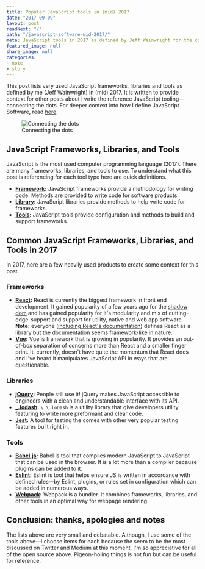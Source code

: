 ```yaml
---
title: Popular JavaScript tools in (mid) 2017 
date: "2017-09-09"
layout: post
readNext: "/"
path: "/javascript-software-mid-2017/"
meta: JavaScript tools in 2017 as defined by Jeff Wainwright for the context of blog posts.
featured_image: null
share_image: null
categories:
- note
- story
---
```


This post lists very used JavaScript frameworks, libraries and tools as defined by me (Jeff Wainwright) in (mid) 2017. It is written to provide context for other posts about I write the reference JavaScript tooling—connecting the dots. For deeper context into how I define JavaScript Software, read [here](https://jeffry.in/4-categories-js-projects/). 

<figure>
  <img src="https://yowainwright.imgix.net/connecting-dots.png" alt="Connecting the dots" />
  <figcaption>Connecting the dots</figcaption>
</figure> 

## JavaScript Frameworks, Libraries, and Tools

JavaScript is the most used computer programming language (2017). There are many frameworks, libraries, and tools to use. To understand what this post is referencing for each tool type here are quick definitions.

-  **[Framework](#framework):** JavaScript frameworks provide a methodology for writing code. Methods are provided to write code for software products.
-  **[Library](#library):** JavaScript libraries provide methods to help write code for frameworks.
-  **[Tools](#tools):** JavaScript tools provide configuration and methods to build and support frameworks.

## Common JavaScript Frameworks, Libraries, and Tools in 2017

In 2017, here are a few heavily used products to create some context for this post.

<h3 id="framework">Frameworks</h3>

-  **[React](https://facebook.github.io/react/docs/hello-world.html):** React is currently the biggest framework in front end development. It gained popularity of a few years ago for the [shadow dom](https://glazkov.com/2011/01/14/what-the-heck-is-shadow-dom/) and has gained popularity for it's modularity and mix of cutting-edge-support and support for utility, native and web app software. **Note:** everyone ([including React's documentation](https://facebook.github.io/react/)) defines React as a library but the documentation seems framework-like in nature.
-  **[Vue](https://vuejs.org/):** Vue is framework that is growing in popularity. It provides an out-of-box separation of concerns more than React and a smaller finger print. It, currently, doesn't have quite the momentum that React does and I've heard it manipulates JavaScript API in ways that are questionable.

<h3 id="library">Libraries</h3>

-  **[jQuery](https://jquery.com/):** People still use it! jQuery makes JavaScript accessible to engineers with a clean and understandable interface with its API.
-  **[_.lodash](https://lodash.com/):** `\_\.loDash` is a utility library that give developers utility featuring to write more preformant and clear code. 
-  **[Jest](https://webpack.github.io/):** A tool for testing the comes with other very popular testing features built right in.

<h3 id="tools">Tools</h3>

-  **[Babel.js](https://babeljs.io/):** Babel is tool that compiles modern JavaScript to JavaScript that can be used in the browser. It is a lot more than a compiler because plugins can be added to it. 
-  **[Eslint](https://eslint.org/):** Eslint is tool that helps ensure JS is written in accordance with defined rules—by Eslint, plugins, or rules set in configuration which can be added in numerous ways. 
-  **[Webpack](https://webpack.github.io/):** Webpack is a bundler. It combines frameworks, libraries, and other tools in an optimal way for webpage rendering.

## Conclusion: thanks, apologies and notes

The lists above are very small and debatable. Although, I use some of the tools above—I choose items for each because the seem to be the most discussed on Twitter and Medium at this moment. I'm so appreciative for all of the open source above. Pigeon-holing things is not fun but can be useful for reference. 

